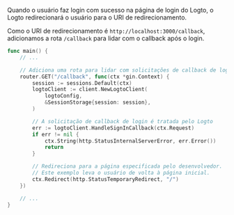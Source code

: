 Quando o usuário faz login com sucesso na página de login do Logto, o Logto redirecionará o usuário para o URI de redirecionamento.

Como o URI de redirecionamento é `http://localhost:3000/callback`, adicionamos a rota `/callback` para lidar com o callback após o login.

```go title="main.go"
func main() {
	// ...

	// Adiciona uma rota para lidar com solicitações de callback de login
	router.GET("/callback", func(ctx *gin.Context) {
		session := sessions.Default(ctx)
		logtoClient := client.NewLogtoClient(
			logtoConfig,
			&SessionStorage{session: session},
		)

		// A solicitação de callback de login é tratada pelo Logto
		err := logtoClient.HandleSignInCallback(ctx.Request)
		if err != nil {
			ctx.String(http.StatusInternalServerError, err.Error())
			return
		}

		// Redireciona para a página especificada pelo desenvolvedor.
		// Este exemplo leva o usuário de volta à página inicial.
		ctx.Redirect(http.StatusTemporaryRedirect, "/")
	})

	// ...
}
```
